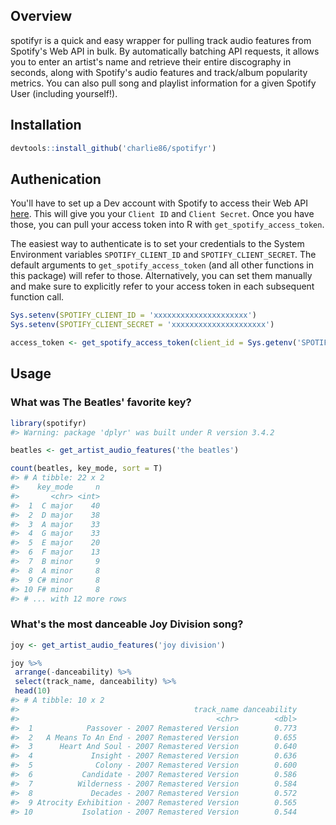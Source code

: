 
<!-- README.md is generated from README.Rmd. Please edit that file -->
Overview
--------

spotifyr is a quick and easy wrapper for pulling track audio features from Spotify's Web API in bulk. By automatically batching API requests, it allows you to enter an artist's name and retrieve their entire discography in seconds, along with Spotify's audio features and track/album popularity metrics. You can also pull song and playlist information for a given Spotify User (including yourself!).

Installation
------------

``` r
devtools::install_github('charlie86/spotifyr')
```

Authenication
-------------

You'll have to set up a Dev account with Spotify to access their Web API [here](https://developer.spotify.com/my-applications/#!/applications). This will give you your `Client ID` and `Client Secret`. Once you have those, you can pull your access token into R with `get_spotify_access_token`.

The easiest way to authenticate is to set your credentials to the System Environment variables `SPOTIFY_CLIENT_ID` and `SPOTIFY_CLIENT_SECRET`. The default arguments to `get_spotify_access_token` (and all other functions in this package) will refer to those. Alternatively, you can set them manually and make sure to explicitly refer to your access token in each subsequent function call.

``` r
Sys.setenv(SPOTIFY_CLIENT_ID = 'xxxxxxxxxxxxxxxxxxxxx')
Sys.setenv(SPOTIFY_CLIENT_SECRET = 'xxxxxxxxxxxxxxxxxxxxx')

access_token <- get_spotify_access_token(client_id = Sys.getenv('SPOTIFY_CLIENT_ID'), client_secret = Sys.getenv('SPOTIFY_CLIENT_SECRET'))
```

Usage
-----

### What was The Beatles' favorite key?

``` r
library(spotifyr)
#> Warning: package 'dplyr' was built under R version 3.4.2
```

``` r
beatles <- get_artist_audio_features('the beatles')

count(beatles, key_mode, sort = T)
#> # A tibble: 22 x 2
#>    key_mode     n
#>       <chr> <int>
#>  1  C major    40
#>  2  D major    38
#>  3  A major    33
#>  4  G major    33
#>  5  E major    20
#>  6  F major    13
#>  7  B minor     9
#>  8  A minor     8
#>  9 C# minor     8
#> 10 F# minor     8
#> # ... with 12 more rows
```

### What's the most danceable Joy Division song?

``` r
joy <- get_artist_audio_features('joy division')

joy %>% 
 arrange(-danceability) %>% 
 select(track_name, danceability) %>% 
 head(10)
#> # A tibble: 10 x 2
#>                                       track_name danceability
#>                                            <chr>        <dbl>
#>  1            Passover - 2007 Remastered Version        0.773
#>  2   A Means To An End - 2007 Remastered Version        0.655
#>  3      Heart And Soul - 2007 Remastered Version        0.640
#>  4             Insight - 2007 Remastered Version        0.636
#>  5              Colony - 2007 Remastered Version        0.600
#>  6           Candidate - 2007 Remastered Version        0.586
#>  7          Wilderness - 2007 Remastered Version        0.584
#>  8             Decades - 2007 Remastered Version        0.572
#>  9 Atrocity Exhibition - 2007 Remastered Version        0.565
#> 10           Isolation - 2007 Remastered Version        0.544
```
